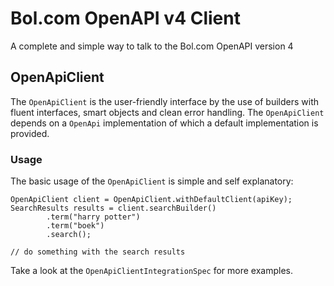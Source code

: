 Bol.com OpenAPI v4 Client
=========================

A complete and simple way to talk to the Bol.com OpenAPI version 4

OpenApiClient
-------------

The `OpenApiClient` is the user-friendly interface by the use of builders with
fluent interfaces, smart objects and clean error handling. The `OpenApiClient`
depends on a `OpenApi` implementation of which a default implementation is provided.

### Usage

The basic usage of the `OpenApiClient` is simple and self explanatory:

    OpenApiClient client = OpenApiClient.withDefaultClient(apiKey);
    SearchResults results = client.searchBuilder()
            .term("harry potter")
            .term("boek")
            .search();

    // do something with the search results

Take a look at the `OpenApiClientIntegrationSpec` for more examples.
